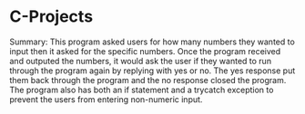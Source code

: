 # C-Projects

Summary: 
This program asked users for how many numbers they wanted to input then it asked for the specific numbers. Once the program received and outputed the numbers, it would ask the user if they wanted to run through the program again by replying with yes or no. The yes response put them back through the program and the no response closed the program. The program also has both an if statement and a trycatch exception to prevent the users from entering non-numeric input.

